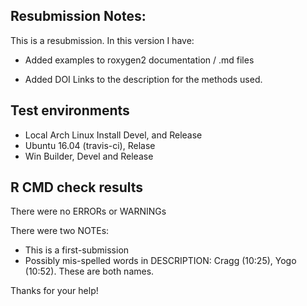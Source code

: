 ## Resubmission Notes:
This is a resubmission. In this version I have:

* Added examples to roxygen2 documentation / .md files

* Added DOI Links to the description for the methods used.


## Test environments
* Local Arch Linux Install Devel, and Release
* Ubuntu 16.04 (travis-ci), Relase
* Win Builder, Devel and Release

## R CMD check results
There were no ERRORs or WARNINGs

There were two NOTEs:
* This is a first-submission
* Possibly mis-spelled words in DESCRIPTION: Cragg (10:25), Yogo (10:52).
	These are both names.

Thanks for your help!
